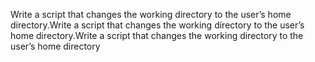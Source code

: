 Write a script that changes the working directory to the user’s home directory.Write a script that changes the working directory to the user’s home directory.Write a script that changes the working directory to the user’s home directory
